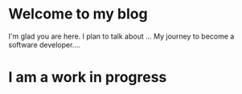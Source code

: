 # Welcome to my blog

I'm glad you are here. I plan to talk about ...
My journey to become a software developer....

# I am a work in progress
